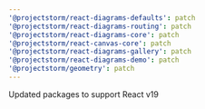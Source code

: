 ```yaml
---
'@projectstorm/react-diagrams-defaults': patch
'@projectstorm/react-diagrams-routing': patch
'@projectstorm/react-diagrams-core': patch
'@projectstorm/react-canvas-core': patch
'@projectstorm/react-diagrams-gallery': patch
'@projectstorm/react-diagrams-demo': patch
'@projectstorm/geometry': patch
---
```


Updated packages to support React v19
